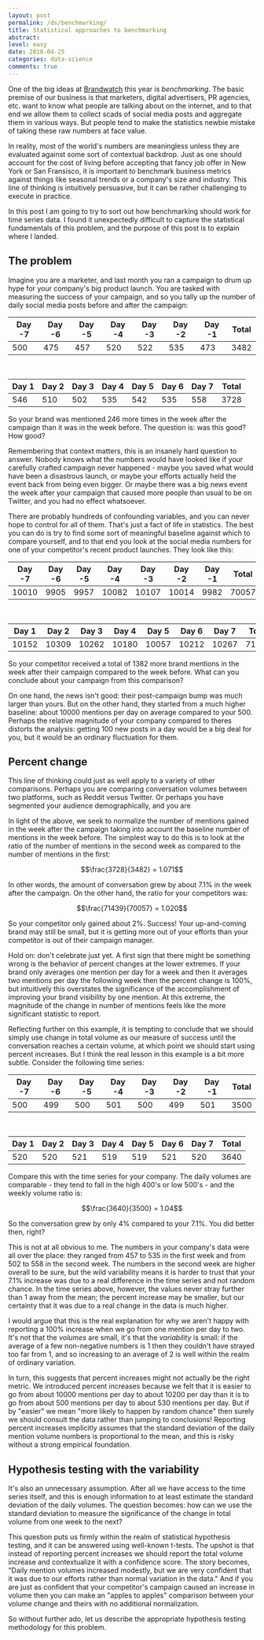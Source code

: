 ```yaml
---
layout: post
permalink: /ds/benchmarking/
title: Statistical approaches to benchmarking
abstract: 
level: easy
date: 2018-04-25
categories: data-science
comments: true
---
```


One of the big ideas at [Brandwatch][1] this year is _benchmarking_.
The basic premise of our business is that marketers, digital advertisers, PR agencies, etc. want to know what people are talking about on the internet, and to that end we allow them to collect scads of social media posts and aggregate them in various ways.
But people tend to make the statistics newbie mistake of taking these raw numbers at face value.

In reality, most of the world's numbers are meaningless unless they are evaluated against some sort of contextual backdrop.
Just as one should account for the cost of living before accepting that fancy job offer in New York or San Fransisco, it is important to benchmark business metrics against things like seasonal trends or a company's size and industry.
This line of thinking is intuitively persuasive, but it can be rather challenging to execute in practice.

In this post I am going to try to sort out how benchmarking should work for time series data.
I found it unexpectedly difficult to capture the statistical fundamentals of this problem, and the purpose of this post is to explain where I landed.

## The problem

Imagine you are a marketer, and last month you ran a campaign to drum up hype for your company's big product launch.
You are tasked with measuring the success of your campaign, and so you tally up the number of daily social media posts before and after the campaign:

Day -7 | Day -6 | Day -5 | Day -4 | Day -3 | Day -2 | Day -1 | Total
--- | --- | --- | --- | --- | --- | --- | ---
500 | 475 | 457 | 520 | 522 | 535 | 473 | 3482

<br>

Day 1 | Day 2 | Day 3 | Day 4 | Day 5 | Day 6 | Day 7 | Total
--- | --- | --- | --- | --- | --- | --- | ---
546 | 510 | 502 | 535 | 542 | 535 | 558 | 3728

So your brand was mentioned 246 more times in the week after the campaign than it was in the week before.
The question is: was this good?
How good?

Remembering that context matters, this is an insanely hard question to answer.
Nobody knows what the numbers would have looked like if your carefully crafted campaign never happened - maybe you saved what would have been a disastrous launch, or maybe your efforts actually held the event back from being even bigger.
Or maybe there was a big news event the week after your campaign that caused more people than usual to be on Twitter, and you had no effect whatsoever.

There are probably hundreds of confounding variables, and you can never hope to control for all of them.
That's just a fact of life in statistics.
The best you can do is try to find some sort of meaningful baseline against which to compare yourself, and to that end you look at the social media numbers for one of your competitor's recent product launches.
They look like this:

Day -7 | Day -6 | Day -5 | Day -4 | Day -3 | Day -2 | Day -1 | Total
--- | --- | --- | --- | --- | --- | --- | ---
10010 | 9905 | 9957 | 10082 | 10107 | 10014 | 9982 | 70057

<br>

Day 1 | Day 2 | Day 3 | Day 4 | Day 5 | Day 6 | Day 7 | Total
--- | --- | --- | --- | --- | --- | --- | ---
10152 | 10309 | 10262 | 10180 | 10057 | 10212 | 10267 | 71439

So your competitor received a total of 1382 more brand mentions in the week after their campaign compared to the week before.
What can you conclude about your campaign from this comparison?

On one hand, the news isn't good: their post-campaign bump was much larger than yours.
But on the other hand, they started from a much higher baseline: about 10000 mentions per day on average compared to your 500.
Perhaps the relative magnitude of your company compared to theres distorts the analysis: getting 100 new posts in a day would be a big deal for you, but it would be an ordinary fluctuation for them.

## Percent change

This line of thinking could just as well apply to a variety of other comparisons.
Perhaps you are comparing conversation volumes between two platforms, such as Reddit versus Twitter.
Or perhaps you have segmented your audience demographically, and you are 

In light of the above, we seek to normalize the number of mentions gained in the week after the campaign taking into account the baseline number of mentions in the week before.
The simplest way to do this is to look at the ratio of the number of mentions in the second week as compared to the number of mentions in the first:

$$\frac{3728}{3482} = 1.071$$

In other words, the amount of conversation grew by about $7.1\%$ in the week after the campaign.
On the other hand, the ratio for your competitors was:

$$\frac{71439}{70057} = 1.020$$

So your competitor only gained about $2\%$.
Success!
Your up-and-coming brand may still be small, but it is getting more out of your efforts than your competitor is out of their campaign manager.

Hold on: don't celebrate just yet.
A first sign that there might be something wrong is the behavior of percent changes at the lower extremes.
If your brand only averages one mention per day for a week and then it averages two mentions per day the following week then the percent change is $100\%$, but intuitively this overstates the significance of the accomplishment of improving your brand visibility by one mention.
At this extreme, the magnitude of the change in number of mentions feels like the more significant statistic to report.

Reflecting further on this example, it is tempting to conclude that we should simply use change in total volume as our measure of success until the conversation reaches a certain volume, at which point we should start using percent increases.
But I think the real lesson in this example is a bit more subtle.
Consider the following time series:

Day -7 | Day -6 | Day -5 | Day -4 | Day -3 | Day -2 | Day -1 | Total
--- | --- | --- | --- | --- | --- | --- | ---
500 | 499 | 500 | 501 | 500 | 499 | 501 | 3500

<br>

Day 1 | Day 2 | Day 3 | Day 4 | Day 5 | Day 6 | Day 7 | Total
--- | --- | --- | --- | --- | --- | --- | ---
520 | 520 | 521 | 519 | 519 | 521 | 520 | 3640

Compare this with the time series for your company.
The daily volumes are comparable - they tend to fall in the high 400's or low 500's - and the weekly volume ratio is:

$$\frac{3640}{3500} = 1.04$$

So the conversation grew by only $4\%$ compared to your $7.1\%$.
You did better then, right?

This is not at all obvious to me.
The numbers in your company's data were all over the place: they ranged from 457 to 535 in the first week and from 502 to 558 in the second week.
The numbers in the second week are higher overall to be sure, but the wild variability means it is harder to trust that your $7.1\%$ increase was due to a real difference in the time series and not random chance.
In the time series above, however, the values never stray further than 1 away from the mean; the percent increase may be smaller, but our certainty that it was due to a real change in the data is much higher.

I would argue that this is the real explanation for why we aren't happy with reporting a $100\%$ increase when we go from one mention per day to two.
It's not that the _volumes_ are small, it's that the _variability_ is small: if the average of a few non-negative numbers is 1 then they couldn't have strayed too far from 1, and so increasing to an average of 2 is well within the realm of ordinary variation.

In turn, this suggests that percent increases might not actually be the right metric.
We introduced percent increases because we felt that it is easier to go from about 10000 mentions per day to about 10200 per day than it is to go from about 500 mentions per day to about 530 mentions per day.
But if by "easier" we mean "more likely to happen by random chance" then surely we should consult the data rather than jumping to conclusions!
Reporting percent increases implicitly assumes that the standard deviation of the daily mention volume numbers is proportional to the mean, and this is risky without a strong empirical foundation.

## Hypothesis testing with the variability

It's also an unnecessary assumption.
After all we have access to the time series itself, and this is enough information to at least estimate the standard deviation of the daily volumes.
The question becomes: how can we use the standard deviation to measure the significance of the change in total volume from one week to the next?

This question puts us firmly within the realm of statistical hypothesis testing, and it can be answered using well-known t-tests.
The upshot is that instead of reporting percent increases we should report the total volume increase and contextualize it with a confidence score.
The story becomes, "Daily mention volumes increased modestly, but we are very confident that it was due to our efforts rather than normal variation in the data."
And if you are just as confident that your competitor's campaign caused an increase in volume then you can make an "apples to apples" comparison between your volume change and theirs with no additional normalization.

So without further ado, let us describe the appropriate hypothesis testing methodology for this problem.





[1]: https://www.brandwatch.com/ "Brandwatch"
